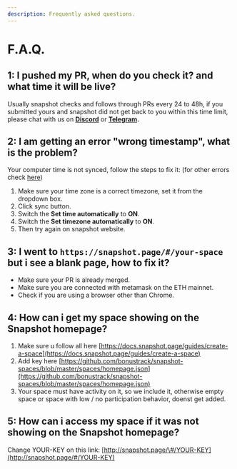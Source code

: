 ```yaml
---
description: Frequently asked questions.
---
```


# F.A.Q.

## **1: I pushed my PR, when do you check it? and what time it will be live?**

Usually snapshot checks and follows through PRs every 24 to 48h, if you submitted yours and snapshot did not get back to you within this time limit, please chat with us on [**Discord**](https://discord.gg/dDbNGZe) or [**Telegram**](https://t.me/snapshotlabs)**.**

## **2: I am getting an error "wrong timestamp", what is the problem?**

Your computer time is not synced, follow the steps to fix it: \(for other errors check [here](guides/error-messages.md)\)

1. Make sure your time zone is a correct timezone, set it from the dropdown box.
2. Click sync button.
3. Switch the **Set time automatically** to **ON**.
4. Switch the **Set timezone automatically** to **ON**.
5. Then try again on snapshot website.

## **3: I went to** `https://snapshot.page/#/your-space` **but i see a blank page, how to fix it?**

* Make sure your PR is already merged.
* Make sure you are connected with metamask on the ETH mainnet.
* Check if you are using a browser other than Chrome. 

## **4: How can i get my space showing on the Snapshot homepage?**

1. Make sure u follow all here [https://docs.snapshot.page/guides/create-a-space](https://docs.snapshot.page/guides/create-a-space)
2. Add key here [https://github.com/bonustrack/snapshot-spaces/blob/master/spaces/homepage.json](https://github.com/bonustrack/snapshot-spaces/blob/master/spaces/homepage.json)
3. Your space must have activity on it, so we include it, otherwise empty space or space with low / no participation behavior, doenst get added.

## **5: How can i access my space if it was not showing on the Snapshot homepage?**

Change YOUR-KEY on this link: [http://snapshot.page/\#/YOUR-KEY](http://snapshot.page/#/YOUR-KEY)



